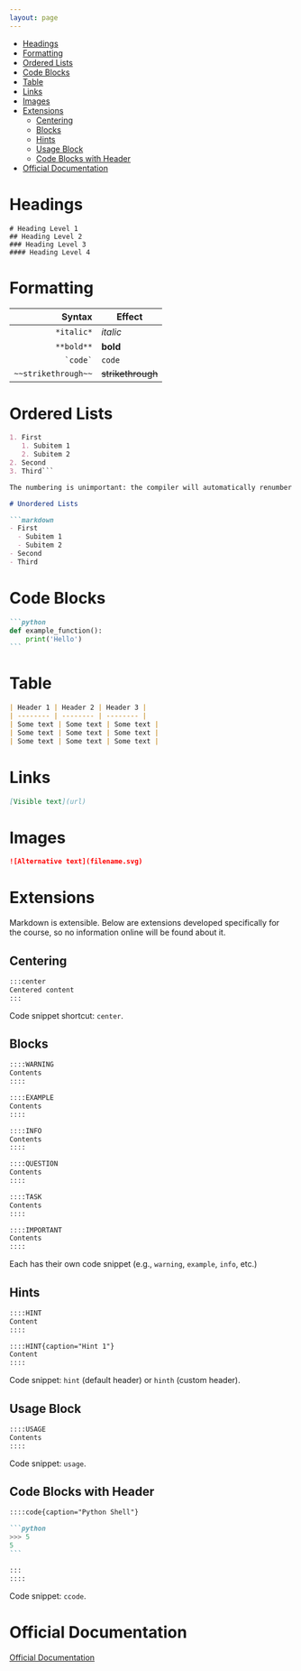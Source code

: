 ```yaml
---
layout: page
---
```


- [Headings](#headings)
- [Formatting](#formatting)
- [Ordered Lists](#ordered-lists)
- [Code Blocks](#code-blocks)
- [Table](#table)
- [Links](#links)
- [Images](#images)
- [Extensions](#extensions)
  - [Centering](#centering)
  - [Blocks](#blocks)
  - [Hints](#hints)
  - [Usage Block](#usage-block)
  - [Code Blocks with Header](#code-blocks-with-header)
- [Official Documentation](#official-documentation)

# Headings

```text
# Heading Level 1
## Heading Level 2
### Heading Level 3
#### Heading Level 4
```

# Formatting

| Syntax | Effect |
| ------: | ------ |
| `*italic*` | *italic* |
| `**bold**` | **bold** |
| `` `code` `` | `code` |
| `~~strikethrough~~` | ~~strikethrough~~ |

# Ordered Lists

```markdown
1. First
   1. Subitem 1
   2. Subitem 2
2. Second
3. Third```

The numbering is unimportant: the compiler will automatically renumber them from 1 to N.

# Unordered Lists

```markdown
- First
  - Subitem 1
  - Subitem 2
- Second
- Third
```

# Code Blocks

````markdown
```python
def example_function():
    print('Hello')
```
````

# Table

```markdown
| Header 1 | Header 2 | Header 3 |
| -------- | -------- | -------- |
| Some text | Some text | Some text |
| Some text | Some text | Some text |
| Some text | Some text | Some text |
```

# Links

```markdown
[Visible text](url)
```

# Images

```markdown
![Alternative text](filename.svg)
```

# Extensions

Markdown is extensible.
Below are extensions developed specifically for the course, so no information online will be found about it.

## Centering

```markdown
:::center
Centered content
:::
```

Code snippet shortcut: `center`.

## Blocks

```markdown
::::WARNING
Contents
::::

::::EXAMPLE
Contents
::::

::::INFO
Contents
::::

::::QUESTION
Contents
::::

::::TASK
Contents
::::

::::IMPORTANT
Contents
::::
```

Each has their own code snippet (e.g., `warning`, `example`, `info`, etc.)

## Hints

```markdown
::::HINT
Content
::::

::::HINT{caption="Hint 1"}
Content
::::
```

Code snippet: `hint` (default header) or `hinth` (custom header).

## Usage Block

```markdown
::::USAGE
Contents
::::
```

Code snippet: `usage`.

## Code Blocks with Header

````markdown
::::code{caption="Python Shell"}

```python
>>> 5
5
```

:::
::::
````

Code snippet: `ccode`.

# Official Documentation

[Official Documentation](https://www.markdownguide.org/basic-syntax/)
